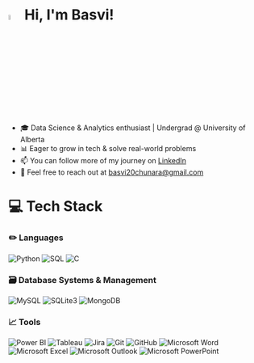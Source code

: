 <!-- Level 3: Add custom code -->

#  <img src="https://media.giphy.com/media/hvRJCLFzcasrR4ia7z/giphy.gif" width="5%"> Hi, I'm Basvi!  
- 🎓  Data Science & Analytics enthusiast | Undergrad @ University of Alberta<br/>
- 📊 Eager to grow in tech & solve real-world problems<br/>
- 📫 You can follow more of my journey on [LinkedIn](https://www.linkedin.com/in/basvichunara/)<br/>
- 📧 Feel free to reach out at basvi20chunara@gmail.com<br/>



# 💻 Tech Stack
### ✏️ Languages

![Python](https://img.shields.io/badge/Python-3776AB?style=for-the-badge&logo=python&logoColor=white)
![SQL](https://img.shields.io/badge/SQL-005C8A?style=for-the-badge&logo=sql&logoColor=white)
![C](https://img.shields.io/badge/C-00599C?style=for-the-badge&logo=c&logoColor=white)

### 🗃️ Database Systems & Management

![MySQL](https://img.shields.io/badge/MySQL-4479A1?style=for-the-badge&logo=mysql&logoColor=white)
![SQLite3](https://img.shields.io/badge/SQLite3-black?style=for-the-badge&logo=sqlite&logoColor=white&color=%23003B57)
![MongoDB](https://img.shields.io/badge/MongoDB-47A248?style=for-the-badge&logo=mongodb&logoColor=white)

### 📈 Tools

![Power BI](https://img.shields.io/badge/Power%20BI-black?style=for-the-badge&logo=%20&logoColor=%20&color=%23F7C726)
![Tableau](https://img.shields.io/badge/tableau-black?style=for-the-badge&logo=tableau&logoColor=white&color=%23E97627)
![Jira](https://img.shields.io/badge/Jira-0052CC?style=for-the-badge&logo=jira&logoColor=white)
![Git](https://img.shields.io/badge/git-black?style=for-the-badge&logo=git&logoColor=white&color=%23F05032)
![GitHub](https://img.shields.io/badge/github-black?style=for-the-badge&logo=github&logoColor=white&color=%23181717)
![Microsoft Word](https://img.shields.io/badge/Microsoft_Word-2B579A?style=for-the-badge&logo=microsoft-word&logoColor=white)
![Microsoft Excel](https://img.shields.io/badge/Microsoft_Excel-217346?style=for-the-badge&logo=microsoft-excel&logoColor=white)
![Microsoft Outlook](https://img.shields.io/badge/Microsoft_Outlook-0078D4?style=for-the-badge&logo=microsoft-outlook&logoColor=white)
![Microsoft PowerPoint](https://img.shields.io/badge/Microsoft_PowerPoint-B7472A?style=for-the-badge&logo=microsoft-powerpoint&logoColor=white)
